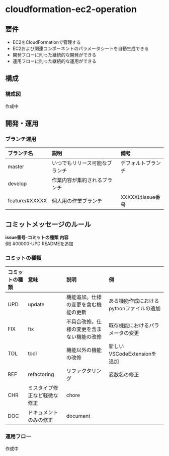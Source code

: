 # cloudformation-ec2-operation

## 要件

- EC2をCloudFormationで管理する
- EC2および関連コンポーネントのパラメータシートを自動生成できる
- 開発フローに則った継続的な開発ができる
- 運用フローに則った継続的な運用ができる

## 構成

### 構成図

作成中

## 開発・運用

### ブランチ運用

|ブランチ名|説明|備考|
|:--|:--|:--|
|master|いつでもリリース可能なブランチ|デフォルトブランチ|
|develop|作業内容が集約されるブランチ||
|feature/#XXXXX|個人用の作業ブランチ|XXXXXはissue番号|

## コミットメッセージのルール

**issue番号**-**コミットの種類** **内容**  
例) #00000-UPD READMEを追加

### コミットの種類

|コミットの種類|意味|説明|例|
|:--|:--|:--|:--|
|UPD|update|機能追加。仕様の変更を含む機能の更新|ある機能作成におけるpythonファイルの追加|
|FIX|fix|不具合改修。仕様の変更を含まない機能の改修|既存機能におけるパラメータの変更|
|TOL|tool|機能以外の機能の改修|新しいVSCodeExtensionを追加|
|REF|refactoring|リファクタリング|変数名の修正|
|CHR|ミスタイプ修正など軽微な修正|chore|
|DOC|ドキュメントのみの修正|document|

### 運用フロー

作成中
